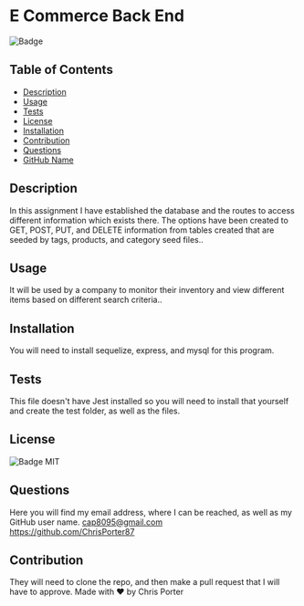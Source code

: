 
 # E Commerce Back End
 ![Badge](https://img.shields.io/badge/license-MIT-blue.svg)
## Table of Contents
* [Description](#description)
* [Usage](#usage)
* [Tests](#tests)
* [License](#license)
* [Installation](#installation)
* [Contribution](#contribution)
* [Questions](#questions)
* [GitHub Name](#githubName)

## Description
In this assignment I have established the database and the routes to access different information which exists there.  The options have been created to GET, POST, PUT, and DELETE information from tables created that are seeded by tags, products, and category seed files..

## Usage
It will be used by a company to monitor their inventory and view different items based on different search criteria..

## Installation
You will need to install sequelize, express, and mysql for this program.

## Tests
This file doesn't have Jest installed so you will need to install that yourself and create the test folder, as well as the files.

## License
![Badge](https://img.shields.io/badge/license-MIT-blue.svg)
MIT

## Questions
Here you will find my email address, where I can be reached, as well as my GitHub user name.
cap8095@gmail.com <br>
https://github.com/ChrisPorter87
## Contribution
They will need to clone the repo, and then make a pull request that I will have to approve.
Made with ❤️ by Chris Porter
    